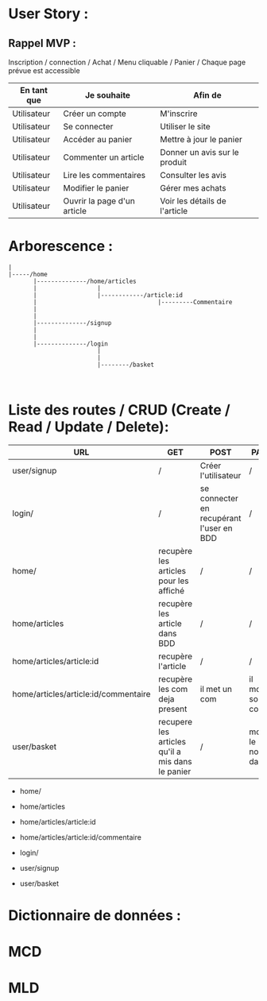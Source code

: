 # User Story :

   ## Rappel MVP :  

Inscription / connection  / Achat / Menu cliquable / Panier / Chaque page prévue est accessible

| En tant que |          Je souhaite              |                Afin de                       |
|-------------|-----------------------------------|----------------------------------------------| 
| Utilisateur | Créer un compte                   | M'inscrire                                   |
| Utilisateur | Se connecter                      | Utiliser le site                             |
| Utilisateur | Accéder au panier                 | Mettre à jour le panier                      |
| Utilisateur | Commenter un article              | Donner un avis sur le produit                |
| Utilisateur | Lire les commentaires             | Consulter les avis                           |
| Utilisateur | Modifier le panier                | Gérer mes achats                             |
| Utilisateur | Ouvrir la page d'un article       | Voir les détails de l'article                |         


# Arborescence : 

```
|
|-----/home
       |--------------/home/articles
       |                 |
       |                 |------------/article:id
       |                                  |---------Commentaire 
       |
       |
       |--------------/signup
       |
       |
       |--------------/login
                         |
                         |
                         |--------/basket
                                 
                                                      

```


# Liste des routes / CRUD (Create / Read / Update / Delete): 

| URL | GET | POST | PATCH| DELETE |
|-----|-----|------|------|--------|
| user/signup                          |  /   | Créer l'utilisateur   |  /   |  /  |
| login/                               | / | se connecter en recupérant l'user en BDD  |/  |/  | 
| home/                                | recupère les articles pour les affiché | / |/   | / |
| home/articles                        | recupère les article dans BDD |/  |  / | / |
| home/articles/article:id             | recupère l'article | / | / | / |
| home/articles/article:id/commentaire | recupère les com deja present | il met un com |il modifier son com | il suprime son com|
| user/basket                          | recupere les articles qu'il a mis dans le panier |/ | modifier le nombre darticle | suprimé article





- home/
- home/articles
- home/articles/article:id
- home/articles/article:id/commentaire

- login/

- user/signup
- user/basket



# Dictionnaire de données : 

# MCD

# MLD